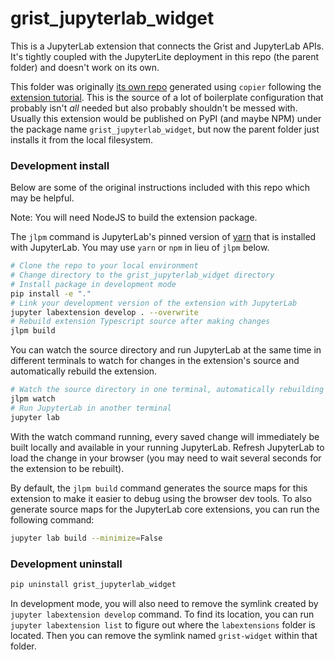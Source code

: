 # grist_jupyterlab_widget

This is a JupyterLab extension that connects the Grist and JupyterLab APIs. It's tightly coupled with the JupyterLite deployment in this repo (the parent folder) and doesn't work on its own.

This folder was originally [its own repo](https://github.com/gristlabs/jupyterlab-widget-extension) generated using `copier` following the [extension tutorial](https://jupyterlab.readthedocs.io/en/stable/extension/extension_tutorial.html). This is the source of a lot of boilerplate configuration that probably isn't *all* needed but also probably shouldn't be messed with. Usually this extension would be published on PyPI (and maybe NPM) under the package name `grist_jupyterlab_widget`, but now the parent folder just installs it from the local filesystem.



### Development install

Below are some of the original instructions included with this repo which may be helpful.

Note: You will need NodeJS to build the extension package.

The `jlpm` command is JupyterLab's pinned version of
[yarn](https://yarnpkg.com/) that is installed with JupyterLab. You may use
`yarn` or `npm` in lieu of `jlpm` below.

```bash
# Clone the repo to your local environment
# Change directory to the grist_jupyterlab_widget directory
# Install package in development mode
pip install -e "."
# Link your development version of the extension with JupyterLab
jupyter labextension develop . --overwrite
# Rebuild extension Typescript source after making changes
jlpm build
```

You can watch the source directory and run JupyterLab at the same time in different terminals to watch for changes in the extension's source and automatically rebuild the extension.

```bash
# Watch the source directory in one terminal, automatically rebuilding when needed
jlpm watch
# Run JupyterLab in another terminal
jupyter lab
```

With the watch command running, every saved change will immediately be built locally and available in your running JupyterLab. Refresh JupyterLab to load the change in your browser (you may need to wait several seconds for the extension to be rebuilt).

By default, the `jlpm build` command generates the source maps for this extension to make it easier to debug using the browser dev tools. To also generate source maps for the JupyterLab core extensions, you can run the following command:

```bash
jupyter lab build --minimize=False
```

### Development uninstall

```bash
pip uninstall grist_jupyterlab_widget
```

In development mode, you will also need to remove the symlink created by `jupyter labextension develop`
command. To find its location, you can run `jupyter labextension list` to figure out where the `labextensions`
folder is located. Then you can remove the symlink named `grist-widget` within that folder.
